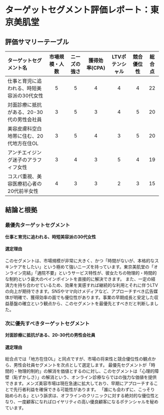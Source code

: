 # ターゲットセグメント評価レポート：東京美肌堂

## 評価サマリーテーブル
| ターゲットセグメント名 | 市場規模・人数 | ニーズの強さ | 獲得効率(CPA) | LTVポテンシャル | 競合優位性 | 総合点 |
| :--- | :---: | :---: | :---: | :---: | :---: | :---: |
| 仕事と育児に追われる、時短美容派の30代女性 | 5 | 5 | 4 | 4 | 4 | 22 |
| 対面診療に抵抗がある、20-30代の男性会社員 | 3 | 5 | 3 | 4 | 5 | 20 |
| 美容皮膚科空白地帯に住む、20代地方在住OL | 3 | 5 | 4 | 3 | 5 | 20 |
| アンチエイジング迷子のアラフィフ女性 | 3 | 4 | 3 | 5 | 4 | 19 |
| コスパ重視、美容医療初心者の20代前半女性 | 4 | 3 | 3 | 2 | 3 | 15 |

## 結論と根拠

### 最優先ターゲットセグメント
**仕事と育児に追われる、時短美容派の30代女性**

#### 選定理由
このセグメントは、市場規模が非常に大きく、かつ「時間がないが、本格的なスキンケアをしたい」という極めて強いニーズを持っています。東京美肌堂の「オンライン完結」「通院不要」というサービス特性が、彼女たちの物理的・時間的な制約という最大のペインポイントを直接的に解決できます。
また、一定の経済力を持ち合わせているため、効果を実感すれば継続的な利用とそれに伴うLTVの向上が期待できます。SNSやママ向けメディアなど、アプローチすべき広告媒体が明確で、獲得効率の面でも優位性があります。事業の早期成長と安定した収益基盤の確立という観点から、このセグメントを最優先とすべきだと判断しました。

### 次に優先すべきターゲットセグメント
**対面診療に抵抗がある、20-30代の男性会社員**

#### 選定理由
総合点では「地方在住OL」と同点ですが、市場の将来性と競合優位性の観点から、男性会社員セグメントを次点として選定します。
最優先セグメントが「時間的・物理的制約」の解消を価値とするのに対し、このセグメントは「心理的障壁（恥ずかしさ）」の解消という、オンライン診療ならではの強力な価値を提供できます。メンズ美容市場は現在急速に拡大しており、早期にアプローチすることで先行者利益を確保できる可能性があります。
「誰にも会わずに、こっそり始められる」という訴求は、オフラインのクリニックに対する絶対的な優位性となり、一度顧客になればロイヤリティの高い優良顧客になるポテンシャルを秘めています。
